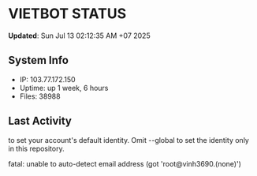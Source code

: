 # VIETBOT STATUS
**Updated**: Sun Jul 13 02:12:35 AM +07 2025

## System Info
- IP: 103.77.172.150
- Uptime: up 1 week, 6 hours
- Files: 38988

## Last Activity

to set your account's default identity.
Omit --global to set the identity only in this repository.

fatal: unable to auto-detect email address (got 'root@vinh3690.(none)')
